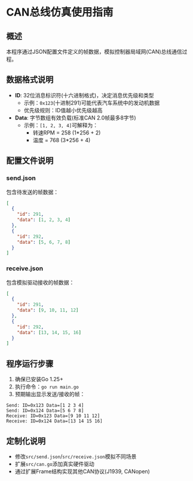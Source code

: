 # CAN总线仿真使用指南

## 概述
本程序通过JSON配置文件定义的帧数据，模拟控制器局域网(CAN)总线通信过程。

## 数据格式说明
- **ID**: 32位消息标识符(十六进制格式)，决定消息优先级和类型
  - 示例：`0x123`(十进制291)可能代表汽车系统中的发动机数据
  - 优先级规则：ID值越小优先级越高
- **Data**: 字节数组有效负载(标准CAN 2.0帧最多8字节)
  - 示例：`[1, 2, 3, 4]`可解释为：
    - 转速RPM = 258 (1*256 + 2)
    - 温度 = 768 (3*256 + 4)

## 配置文件说明
### send.json
包含待发送的帧数据：
```json
[
  {
    "id": 291,
    "data": [1, 2, 3, 4]
  },
  {
    "id": 292,
    "data": [5, 6, 7, 8]
  }
]
```

### receive.json
包含模拟驱动接收的帧数据：
```json
[
  {
    "id": 291,
    "data": [9, 10, 11, 12]
  },
  {
    "id": 292,
    "data": [13, 14, 15, 16]
  }
]
```

## 程序运行步骤
1. 确保已安装Go 1.25+
2. 执行命令：`go run main.go`
3. 预期输出显示发送/接收的帧：
```
Send: ID=0x123 Data=[1 2 3 4]
Send: ID=0x124 Data=[5 6 7 8]
Receive: ID=0x123 Data=[9 10 11 12]
Receive: ID=0x124 Data=[13 14 15 16]
```

## 定制化说明
- 修改`src/send.json`/`src/receive.json`模拟不同场景
- 扩展`src/can.go`添加真实硬件驱动
- 通过扩展Frame结构实现其他CAN协议(J1939, CANopen)